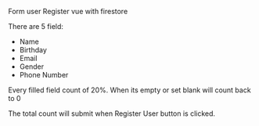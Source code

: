 Form user Register vue with firestore

There are 5 field:
- Name
- Birthday
- Email
- Gender
- Phone Number

Every filled field count of 20%. When its empty or set blank will count back to 0

The total count will submit when Register User button is clicked.


